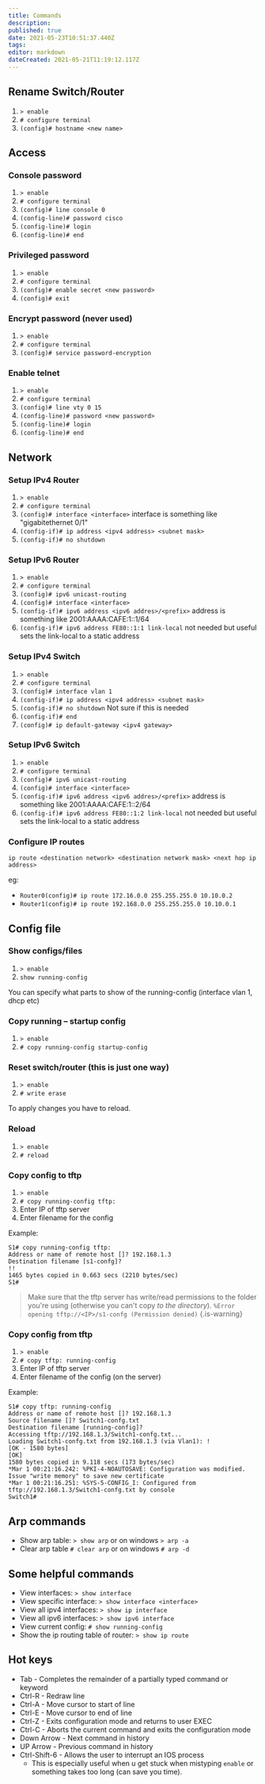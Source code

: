 ```yaml
---
title: Commands
description: 
published: true
date: 2021-05-23T10:51:37.440Z
tags: 
editor: markdown
dateCreated: 2021-05-21T11:19:12.117Z
---
```


## Rename Switch/Router
1. `> enable`
2. `# configure terminal`
3. `(config)# hostname <new name>`


## Access
### Console password
1. `> enable`
2. `# configure terminal`
3. `(config)# line console 0`
4. `(config-line)# password cisco`
5. `(config-line)# login`
6. `(config-line)# end`

### Privileged password
1. `> enable`
2. `# configure terminal`
3. `(config)# enable secret <new password>`
4. `(config)# exit`

### Encrypt password (never used)
1. `> enable`
2. `# configure terminal`
3. `(config)# service password-encryption`

### Enable telnet
1. `> enable`
2. `# configure terminal`
3. `(config)# line vty 0 15`
4. `(config-line)# password <new password>`
5. `(config-line)# login`
6. `(config-line)# end`


## Network
### Setup IPv4 Router
1. `> enable`
2. `# configure terminal`
3. `(config)# interface <interface>` interface is something like "gigabitethernet 0/1"
4. `(config-if)# ip address <ipv4 address> <subnet mask>`
5. `(config-if)# no shutdown`

### Setup IPv6 Router
1. `> enable`
2. `# configure terminal`
3. `(config)# ipv6 unicast-routing`
4. `(config)# interface <interface>`
5. `(config-if)# ipv6 address <ipv6 addres>/<prefix>` address is something like 2001:AAAA:CAFE:1::1/64
6. `(config-if)# ipv6 address FE80::1:1 link-local` not needed but useful sets the link-local to a static address

### Setup IPv4 Switch
1. `> enable`
2. `# configure terminal`
3. `(config)# interface vlan 1`
4. `(config-if)# ip address <ipv4 address> <subnet mask>`
5. `(config-if)# no shutdown` Not sure if this is needed
6. `(config-if)# end`
7. `(config)# ip default-gateway <ipv4 gateway>` 

### Setup IPv6 Switch
1. `> enable`
2. `# configure terminal`
3. `(config)# ipv6 unicast-routing`
4. `(config)# interface <interface>`
5. `(config-if)# ipv6 address <ipv6 addres>/<prefix>` address is something like 2001:AAAA:CAFE:1::2/64
6. `(config-if)# ipv6 address FE80::1:2 link-local` not needed but useful sets the link-local to a static address

### Configure IP routes

`ip route <destination network> <destination network mask> <next hop ip address>`

eg:
- `Router0(config)# ip route 172.16.0.0 255.255.255.0 10.10.0.2`
- `Router1(config)# ip route 192.168.0.0 255.255.255.0 10.10.0.1`

## Config file
### Show configs/files
1. `> enable`
2. `show running-config`

You can specify what parts to show of the running-config (interface vlan 1, dhcp etc)

### Copy running – startup config
1. `> enable`
2. `# copy running-config startup-config`

### Reset switch/router (this is just one way)
1. `> enable`
2. `# write erase`

To apply changes you have to reload.

### Reload
1. `> enable`
2. `# reload`

### Copy config to tftp
1. `> enable`
2. `# copy running-config tftp:`
3. Enter IP of tftp server
4. Enter filename for the config

Example:
```
S1# copy running-config tftp:
Address or name of remote host []? 192.168.1.3
Destination filename [s1-confg]?
!!
1465 bytes copied in 0.663 secs (2210 bytes/sec)
S1#
```

> Make sure that the tftp server has write/read permissions to the folder you're using (otherwise you can't copy *to the directory*). `%Error opening tftp://<IP>/s1-confg (Permission denied)`
{.is-warning}

### Copy config from tftp
1. `> enable`
2. `# copy tftp: running-config`
3. Enter IP of tftp server
4. Enter filename of the config (on the server)

Example:
```
S1# copy tftp: running-config
Address or name of remote host []? 192.168.1.3
Source filename []? Switch1-confg.txt
Destination filename [running-config]?
Accessing tftp://192.168.1.3/Switch1-confg.txt...
Loading Switch1-confg.txt from 192.168.1.3 (via Vlan1): !
[OK - 1580 bytes]
[OK]
1580 bytes copied in 9.118 secs (173 bytes/sec)
*Mar 1 00:21:16.242: %PKI-4-NOAUTOSAVE: Configuration was modified. Issue "write memory" to save new certificate
*Mar 1 00:21:16.251: %SYS-5-CONFIG_I: Configured from tftp://192.168.1.3/Switch1-confg.txt by console
Switch1#
```

## Arp commands
- Show arp table: `> show arp` or on windows `> arp -a`
- Clear arp table `# clear arp` or on windows `# arp -d`


## Some helpful commands
- View interfaces: `> show interface`
- View specific interface: `> show interface <interface>`
- View all ipv4 interfaces: `> show ip interface`
- View all ipv6 interfaces: `> show ipv6 interface`
- View current config: `# show running-config`
- Show the ip routing table of router: `> show ip route`


## Hot keys
- Tab - Completes the remainder of a partially typed command or keyword
- Ctrl-R - Redraw line
- Ctrl-A - Move cursor to start of line
- Ctrl-E - Move cursor to end of line
- Ctrl-Z - Exits configuration mode and returns to user EXEC
- Ctrl-C - Aborts the current command and exits the configuration mode
- Down Arrow - Next command in history
- UP Arrow - Previous command in history 
- Ctrl-Shift-6 - Allows the user to interrupt an IOS process 
  - This is especially useful when u get stuck when mistyping `enable` or something takes too long (can save you time). 
  
